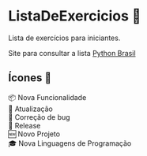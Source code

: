 # ListaDeExercicios 🚀

Lista de exercícios para iniciantes.

Site para consultar a lista [Python Brasil](https://wiki.python.org.br/ListaDeExercicios)


## Ícones  :orange_book:

:package: Nova Funcionalidade <br>
:floppy_disk: Atualização <br>
:bug: Correção de bug <br>
:checkered_flag: Release <br>
:new: Novo Projeto <br>
:mortar_board: Nova Linguagens de Programação
